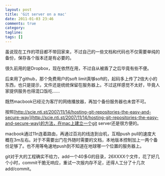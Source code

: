 ```yaml
---
layout: post
title: 'Git server on a mac'
date: 2011-01-03 23:46
comments: true
category: 
tagline: 
tags: []
---
```

    

虽说现在工作的项目都不带回家来，不过自己的一些文档和代码也不仅需要单纯的备份，保存各个版本还是有必要的。

很久前用的是Dropbox，现在依然在用，不过自从被盾了之后毕竟有些不便。

后来用了github，那个免费用户的soft limit真够soft的，起码多上传了2倍大小的东西，也只是提示，文件还是统统保留在服务器上。不过这样感觉不太好，毕竟人家提供服务也得混口饭吃……

既然macbook已经沦为客厅的网络播放器，再加个备份服务器也未尝不可。

按照[http://scie.nti.st/2007/11/14/hosting-git-repositories-the-easy-and-secure-way](http://scie.nti.st/2007/11/14/hosting-git-repositories-the-easy-and-secure-way)的方法，在mac上建立一个git server还是很方便的。

macbook通过11n连着路由，再通过百兆的线连到台机，互相push pull的速度大概在3m左右。对于不需要出门在外随时需要的文档，本地版本控制加上一两个备份足够了。也不用等龟速地push到不知道在地球哪一个位置的服务器上。

git对于大的工程确实不给力，add一个40多G的目录，26XXXX个文件，花了好几个小时，commit干脆无响应，重试一次报内存不足，还得人工分了十几次add/commit。
